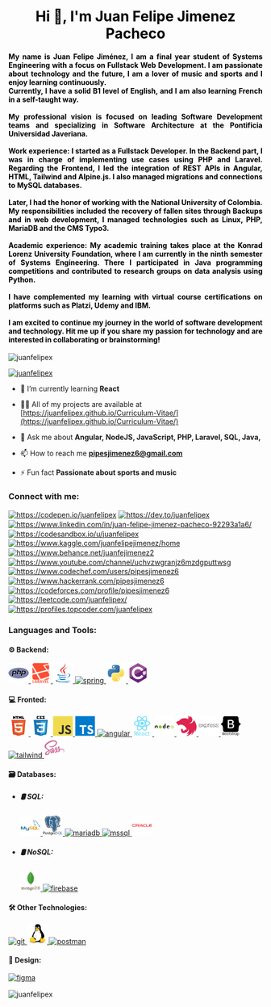 <h1 align="center" style="color:black">Hi 👋, I'm Juan Felipe Jimenez Pacheco</h1>
<h4 align="justify" style="color:black">My name is Juan Felipe Jiménez, I am a final year student of Systems Engineering with a focus on Fullstack Web Development. I am passionate about technology and the future, I am a lover of music and sports and I enjoy learning continuously. <br> Currently, I have a solid B1 level of English, and I am also learning French in a self-taught way. <br><br> My professional vision is focused on leading Software Development teams and specializing in Software Architecture at the Pontificia Universidad Javeriana. <br><br> Work experience: I started as a Fullstack Developer. In the Backend part, I was in charge of implementing use cases using PHP and Laravel. Regarding the Frontend, I led the integration of REST APIs in Angular, HTML, Tailwind and Alpine.js. I also managed migrations and connections to MySQL databases. <br><br> Later, I had the honor of working with the National University of Colombia. My responsibilities included the recovery of fallen sites through Backups and in web development, I managed technologies such as Linux, PHP, MariaDB and the CMS Typo3. <br><br> Academic experience: My academic training takes place at the Konrad Lorenz University Foundation, where I am currently in the ninth semester of Systems Engineering. There I participated in Java programming competitions and contributed to research groups on data analysis using Python. <br><br> I have complemented my learning with virtual course certifications on platforms such as Platzi, Udemy and IBM. <br><br> I am excited to continue my journey in the world of software development and technology. Hit me up if you share my passion for technology and are interested in collaborating or brainstorming!</h4>

<p align="left"> <img src="https://komarev.com/ghpvc/?username=juanfelipex&label=Profile%20views&color=0e75b6&style=flat" alt="juanfelipex" /> </p>

<p align="left"> <a href="https://github.com/ryo-ma/github-profile-trophy"><img src="https://github-profile-trophy.vercel.app/?username=juanfelipex" alt="juanfelipex" /></a> </p>

- 🌱 I’m currently learning **React**

- 👨‍💻 All of my projects are available at [https://juanfelipex.github.io/Curriculum-Vitae/](https://juanfelipex.github.io/Curriculum-Vitae/)

- 💬 Ask me about **Angular, NodeJS, JavaScript, PHP, Laravel, SQL, Java,**

- 📫 How to reach me **pipesjimenez6@gmail.com**

- ⚡ Fun fact **Passionate about sports and music**

<h3 align="left">Connect with me:</h3>
<p align="left">
<a href="https://codepen.io/juanfelipex" target="blank"><img align="center" src="https://raw.githubusercontent.com/rahuldkjain/github-profile-readme-generator/master/src/images/icons/Social/codepen.svg" alt="https://codepen.io/juanfelipex" height="30" width="40" /></a>
<a href="https://dev.to/juanfelipex" target="blank"><img align="center" src="https://raw.githubusercontent.com/rahuldkjain/github-profile-readme-generator/master/src/images/icons/Social/devto.svg" alt="https://dev.to/juanfelipex" height="30" width="40" /></a>
<a href="https://www.linkedin.com/in/juan-felipe-jimenez-pacheco-92293a1a6/" target="blank"><img align="center" src="https://raw.githubusercontent.com/rahuldkjain/github-profile-readme-generator/master/src/images/icons/Social/linked-in-alt.svg" alt="https://www.linkedin.com/in/juan-felipe-jimenez-pacheco-92293a1a6/" height="30" width="40" /></a>
<a href="https://codesandbox.io/u/juanfelipex" target="blank"><img align="center" src="https://raw.githubusercontent.com/rahuldkjain/github-profile-readme-generator/master/src/images/icons/Social/codesandbox.svg" alt="https://codesandbox.io/u/juanfelipex" height="30" width="40" /></a>
<a href="www.kaggle.com/juanfelipejimenez/home" target="blank"><img align="center" src="https://raw.githubusercontent.com/rahuldkjain/github-profile-readme-generator/master/src/images/icons/Social/kaggle.svg" alt="https://www.kaggle.com/juanfelipejimenez/home" height="30" width="40" /></a>
<a href="https://www.behance.net/juanfejimenez2" target="blank"><img align="center" src="https://raw.githubusercontent.com/rahuldkjain/github-profile-readme-generator/master/src/images/icons/Social/behance.svg" alt="https://www.behance.net/juanfejimenez2" height="30" width="40" /></a>
<a href="https://www.youtube.com/channel/uchvzwgranjz6mzdgputtwsg" target="blank"><img align="center" src="https://raw.githubusercontent.com/rahuldkjain/github-profile-readme-generator/master/src/images/icons/Social/youtube.svg" alt="https://www.youtube.com/channel/uchvzwgranjz6mzdgputtwsg" height="30" width="40" /></a>
<a href="https://www.codechef.com/users/pipesjimenez6" target="blank"><img align="center" src="https://cdn.jsdelivr.net/npm/simple-icons@3.1.0/icons/codechef.svg" alt="https://www.codechef.com/users/pipesjimenez6" height="30" width="40" /></a>
<a href="https://www.hackerrank.com/pipesjimenez6" target="blank"><img align="center" src="https://raw.githubusercontent.com/rahuldkjain/github-profile-readme-generator/master/src/images/icons/Social/hackerrank.svg" alt="https://www.hackerrank.com/pipesjimenez6" height="30" width="40" /></a>
<a href="https://codeforces.com/profile/pipesjimenez6" target="blank"><img align="center" src="https://raw.githubusercontent.com/rahuldkjain/github-profile-readme-generator/master/src/images/icons/Social/codeforces.svg" alt="https://codeforces.com/profile/pipesjimenez6" height="30" width="40" /></a>
<a href="https://leetcode.com/juanfelipex/" target="blank"><img align="center" src="https://raw.githubusercontent.com/rahuldkjain/github-profile-readme-generator/master/src/images/icons/Social/leet-code.svg" alt="https://leetcode.com/juanfelipex/" height="30" width="40" /></a>
<a href="https://profiles.topcoder.com/juanfelipex" target="blank"><img align="center" src="https://raw.githubusercontent.com/rahuldkjain/github-profile-readme-generator/master/src/images/icons/Social/topcoder.svg" alt="https://profiles.topcoder.com/juanfelipex" height="30" width="40" /></a>

<h3 align="left">Languages and Tools:</h3>
<h4> ⚙️ Backend: </h4>
<p> 
  <a href="https://www.php.net" target="_blank" rel="noreferrer"> <img src="https://raw.githubusercontent.com/devicons/devicon/master/icons/php/php-original.svg" alt="php" width="40" height="40"/> </a> 
  <a href="https://laravel.com/" target="_blank" rel="noreferrer"> <img src="https://raw.githubusercontent.com/devicons/devicon/master/icons/laravel/laravel-plain-wordmark.svg" alt="laravel" width="40" height="40"/> </a>
  <a href="https://www.java.com" target="_blank" rel="noreferrer"> <img src="https://raw.githubusercontent.com/devicons/devicon/master/icons/java/java-original.svg" alt="java" width="40" height="40"/> </a> 
  <a href="https://spring.io/" target="_blank" rel="noreferrer"> <img src="https://www.vectorlogo.zone/logos/springio/springio-icon.svg" alt="spring" width="40" height="40"/> </a> 
  <a href="https://www.python.org" target="_blank" rel="noreferrer"> <img src="https://raw.githubusercontent.com/devicons/devicon/master/icons/python/python-original.svg" alt="python" width="40" height="40"/> </a>
  <a href="https://www.w3schools.com/cs/" target="_blank" rel="noreferrer">
  <img src="https://raw.githubusercontent.com/devicons/devicon/master/icons/csharp/csharp-original.svg" alt="csharp" width="40" height="40"/> </a>
</p>

<h4> 💻 Fronted:</h4>
<p>
  <a href="https://www.w3.org/html/" target="_blank" rel="noreferrer"> <img src="https://raw.githubusercontent.com/devicons/devicon/master/icons/html5/html5-original-wordmark.svg" alt="html5" width="40" height="40"/> </a>
  <a href="https://www.w3schools.com/css/" target="_blank" rel="noreferrer"> <img src="https://raw.githubusercontent.com/devicons/devicon/master/icons/css3/css3-original-wordmark.svg" alt="css3" width="40" height="40"/> </a>
  <a href="https://developer.mozilla.org/en-US/docs/Web/JavaScript" target="_blank" rel="noreferrer"> <img src="https://raw.githubusercontent.com/devicons/devicon/master/icons/javascript/javascript-original.svg" alt="javascript" width="40" height="40"/> </a>
  <a href="https://www.typescriptlang.org/" target="_blank" rel="noreferrer"> <img src="https://raw.githubusercontent.com/devicons/devicon/master/icons/typescript/typescript-original.svg" alt="typescript" width="40" height="40"/> </a>
  <a href="https://angular.io" target="_blank" rel="noreferrer"> <img src="https://angular.io/assets/images/logos/angular/angular.svg" alt="angular" width="40" height="40"/> </a>
  <a href="https://reactjs.org/" target="_blank" rel="noreferrer"> <img src="https://raw.githubusercontent.com/devicons/devicon/master/icons/react/react-original-wordmark.svg" alt="react" width="40" height="40"/> </a>
  <a href="https://nodejs.org" target="_blank" rel="noreferrer"> <img src="https://raw.githubusercontent.com/devicons/devicon/master/icons/nodejs/nodejs-original-wordmark.svg" alt="nodejs" width="40" height="40"/> </a> 
  <a href="https://nestjs.com/" target="_blank" rel="noreferrer"> <img src="https://raw.githubusercontent.com/devicons/devicon/master/icons/nestjs/nestjs-plain.svg" alt="nestjs" width="40" height="40"/> </a> 
  <a href="https://expressjs.com" target="_blank" rel="noreferrer"> <img src="https://raw.githubusercontent.com/devicons/devicon/master/icons/express/express-original-wordmark.svg" alt="express" width="40" height="40"/> </a>
  </a> <img src="https://raw.githubusercontent.com/devicons/devicon/master/icons/bootstrap/bootstrap-plain-wordmark.svg" alt="bootstrap" width="40" height="40"/>
  </a>
  <a href="https://tailwindcss.com/" target="_blank" rel="noreferrer"> <img src="https://www.vectorlogo.zone/logos/tailwindcss/tailwindcss-icon.svg" alt="tailwind" width="40" height="40"/> </a>
  <a href="https://sass-lang.com" target="_blank" rel="noreferrer"> <img src="https://raw.githubusercontent.com/devicons/devicon/master/icons/sass/sass-original.svg" alt="sass" width="40" height="40"/> </a>
</p>

<h4> 🗃️ Databases:</h4>
<ul>
  <li>
    <h5> 🛢 SQL:</h5>
  </li>
  <p>
  <a href="https://www.mysql.com/" target="_blank" rel="noreferrer"> <img src="https://raw.githubusercontent.com/devicons/devicon/master/icons/mysql/mysql-original-wordmark.svg" alt="mysql" width="40" height="40"/> </a>
  <a href="https://www.postgresql.org" target="_blank" rel="noreferrer"> <img src="https://raw.githubusercontent.com/devicons/devicon/master/icons/postgresql/postgresql-original-wordmark.svg" alt="postgresql" width="40" height="40"/> </a>
  <a href="https://mariadb.org/" target="_blank" rel="noreferrer"> <img src="https://www.vectorlogo.zone/logos/mariadb/mariadb-icon.svg" alt="mariadb" width="40" height="40"/> </a> 
  <a href="https://www.microsoft.com/en-us/sql-server" target="_blank" rel="noreferrer"> <img src="https://www.svgrepo.com/show/303229/microsoft-sql-server-logo.svg" alt="mssql" width="40" height="40"/> </a> 
  <a href="https://www.oracle.com/" target="_blank" rel="noreferrer"> <img src="https://raw.githubusercontent.com/devicons/devicon/master/icons/oracle/oracle-original.svg" alt="oracle" width="40" height="40"/> </a>
</p>

 <li>
    <h5> 🛢️ NoSQL:</h5>
  </li>
  <p>
  <a href="https://www.mongodb.com/" target="_blank" rel="noreferrer"> <img src="https://raw.githubusercontent.com/devicons/devicon/master/icons/mongodb/mongodb-original-wordmark.svg" alt="mongodb" width="40" height="40"/> </a>
  <a href="https://firebase.google.com/" target="_blank" rel="noreferrer"> <img src="https://www.vectorlogo.zone/logos/firebase/firebase-icon.svg" alt="firebase" width="40" height="40"/> </a>
  </p>
</ul>

<h4> 🛠️ Other Technologies:</h4>
<p>
  <a href="https://git-scm.com/" target="_blank" rel="noreferrer"> <img src="https://www.vectorlogo.zone/logos/git-scm/git-scm-icon.svg" alt="git" width="40" height="40"/> </a>
  <a href="https://www.linux.org/" target="_blank" rel="noreferrer"> <img src="https://raw.githubusercontent.com/devicons/devicon/master/icons/linux/linux-original.svg" alt="linux" width="40" height="40"/> </a>
  <a href="https://postman.com" target="_blank" rel="noreferrer"> <img src="https://www.vectorlogo.zone/logos/getpostman/getpostman-icon.svg" alt="postman" width="40" height="40"/> </a> 
</p>

<h4> 🎨 Design: </h4>
<p>
  <a href="https://www.figma.com/" target="_blank" rel="noreferrer"> <img src="https://www.vectorlogo.zone/logos/figma/figma-icon.svg" alt="figma" width="40" height="40"/> </a> 
</p>

<p><img align="center" src="https://github-readme-streak-stats.herokuapp.com/?user=juanfelipex&" alt="juanfelipex" /></p>
